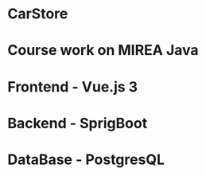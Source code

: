 # CarStore
# Course work on MIREA Java
# Frontend - Vue.js 3
# Backend - SprigBoot
# DataBase - PostgresQL

